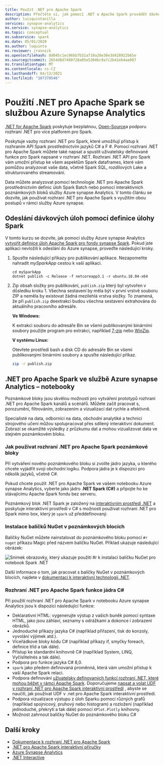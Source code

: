```yaml
---
title: Použít .NET pro Apache Spark
description: Přečtěte si, jak pomocí .NET a Apache Spark provádět dávkové zpracování, streamování v reálném čase, strojové učení a zápis dotazů ad-hoc do notebooků Azure synapse Analytics.
author: luisquintanilla
services: synapse-analytics
ms.service: synapse-analytics
ms.topic: conceptual
ms.subservice: spark
ms.date: 05/01/2020
ms.author: luquinta
ms.reviewer: jrasnick
ms.openlocfilehash: 8d045c1ec96bb7b31a710a28e30e3d428922b65e
ms.sourcegitcommit: 2654d8d7490720a05e5304bc9a7c2b41eb4ae007
ms.translationtype: MT
ms.contentlocale: cs-CZ
ms.lasthandoff: 04/13/2021
ms.locfileid: "107378546"
---
```

# <a name="use-net-for-apache-spark-with-azure-synapse-analytics"></a>Použití .NET pro Apache Spark se službou Azure Synapse Analytics

[.NET for Apache Spark](https://dot.net/spark) poskytuje bezplatnou, [Open-Source](https://github.com/dotnet/spark)a podporu rozhraní .NET pro více platforem pro Spark. 

Poskytuje vazby rozhraní .NET pro Spark, které umožňují přístup k rozhraním API Spark prostřednictvím jazyků C# a F #. Pomocí rozhraní .NET pro Apache Spark můžete také napsat a spustit uživatelsky definované funkce pro Spark napsané v rozhraní .NET. Rozhraní .NET API pro Spark vám umožní přístup ke všem aspektům Spark dataframes, které vám pomůžou analyzovat vaše data, včetně Spark SQL, rozdílových Lake a strukturovaného streamování.

Data můžete analyzovat pomocí technologie .NET pro Apache Spark prostřednictvím definic úloh Spark Batch nebo pomocí interaktivních poznámkových bloků služby Azure synapse Analytics. V tomto článku se dozvíte, jak používat rozhraní .NET pro Apache Spark s využitím obou postupů v rámci služby Azure synapse.

## <a name="submit-batch-jobs-using-the-spark-job-definition"></a>Odeslání dávkových úloh pomocí definice úlohy Spark

V tomto kurzu se dozvíte, jak pomocí služby Azure synapse Analytics [vytvořit definice úloh Apache Spark pro fondy synapse Spark](apache-spark-job-definitions.md). Pokud jste aplikaci nevložili k odeslání do Azure synapse, proveďte následující kroky.

1. Spusťte následující příkazy pro publikování aplikace. Nezapomeňte nahradit *mySparkApp* cestou k vaší aplikaci.
   
   ```dotnetcli
   cd mySparkApp
   dotnet publish -c Release -f netcoreapp3.1 -r ubuntu.18.04-x64
   ```

2. Zip obsah složky pro publikování, `publish.zip` který byl vytvořen v důsledku kroku 1. Všechna sestavení by měla být v první vrstvě souboru ZIP a neměla by existovat žádná mezilehlá vrstva složky. To znamená, že při `publish.zip` deextrakci budou všechna sestavení extrahována do aktuálního pracovního adresáře.

    **Ve Windows:**

    K extrakci souboru do adresáře Bin se všemi publikovanými binárními soubory použijte program pro extrakci, například [7-zip](https://www.7-zip.org/) nebo [WinZip](https://www.winzip.com/).

    **V systému Linux:**

    Otevřete prostředí bash a disk CD do adresáře Bin se všemi publikovanými binárními soubory a spusťte následující příkaz.

    ```bash
    zip -r publish.zip
    ```

## <a name="net-for-apache-spark-in-azure-synapse-analytics-notebooks"></a>.NET pro Apache Spark ve službě Azure synapse Analytics – notebooky 

Poznámkové bloky jsou skvělou možností pro vytváření prototypů rozhraní .NET pro Apache Spark kanálů a scénářů. Můžete začít pracovat s, porozumění, filtrováním, zobrazením a vizualizací dat rychle a efektivně. 

Specialisté na data, odborníci na data, obchodní analytiké a technici strojového učení můžou spolupracovat přes sdílený interaktivní dokument. Zobrazí se okamžité výsledky z průzkumu dat a mohou vizualizovat data ve stejném poznámkovém bloku.

### <a name="how-to-use-net-for-apache-spark-notebooks"></a>Jak používat rozhraní .NET pro Apache Spark poznámkové bloky

Při vytváření nového poznámkového bloku si zvolíte jádro jazyka, u kterého chcete vyjádřit svoji obchodní logiku. Podpora jádra je k dispozici pro několik jazyků, včetně C#.

Pokud chcete použít .NET pro Apache Spark ve vašem notebooku Azure synapse Analytics, vyberte jako jádro **.NET Spark (C#)** a připojte ho ke stávajícímu Apache Spark fondu bez serveru.

Poznámkový blok .NET Spark je založený na [interaktivním prostředí .NET](https://github.com/dotnet/interactive) a poskytuje interaktivní prostředí v C# s možností používat rozhraní .NET pro Spark mimo box, který je `spark` už předdefinovaný.

### <a name="install-nuget-packages-in-notebooks"></a>Instalace balíčků NuGet v poznámkových blocích

Balíčky NuGet můžete nainstalovat do poznámkového bloku pomocí `#r nuget` příkazu Magic před názvem balíčku NuGet. Příklad ukazuje následující obrázek:

![Snímek obrazovky, který ukazuje použití #r k instalaci balíčku NuGet pro notebook Spark .NET](./media/apache-spark-development-using-notebooks/synapse-spark-dotnet-notebook-nuget.png)

Další informace o tom, jak pracovat s balíčky NuGet v poznámkových blocích, najdete v [dokumentaci k interaktivní technologii .NET](https://github.com/dotnet/interactive/blob/main/docs/nuget-overview.md).

### <a name="net-for-apache-spark-c-kernel-features"></a>Rozhraní .NET pro Apache Spark funkce jádra C#

Při použití rozhraní .NET pro Apache Spark v notebooku Azure synapse Analytics jsou k dispozici následující funkce:

* Deklarativní HTML: vygenerujte výstup z vašich buněk pomocí syntaxe HTML, jako jsou záhlaví, seznamy s odrážkami a dokonce i zobrazení obrázků.
* Jednoduché příkazy jazyka C# (například přiřazení, tisk do konzoly, vyvolání výjimek atd.).
* Víceřádkové bloky kódu C# (například příkazy if, smyčky foreach, definice tříd a tak dále).
* Přístup ke standardní knihovně C# (například System, LINQ, Vyčíslitelnés a tak dále).
* Podpora pro funkce jazyka C# 8,0.
* `spark` jako předem definovaná proměnná, která vám umožní přístup k vaší Apache Spark relaci.
* Podpora definování [uživatelsky definovaných funkcí rozhraní .NET, které mohou běžet v rámci Apache Spark](/dotnet/spark/how-to-guides/udf-guide). Doporučujeme [napsat a volat UDF v rozhraní .NET pro Apache Spark interaktivní prostředí](/dotnet/spark/how-to-guides/dotnet-interactive-udf-issue) , abyste se naučili, jak používat UDF v .net pro Apache Spark interaktivní prostředí.
* Podpora vizualizace výstupu z úloh Sparku pomocí různých grafů (například spojnicový, pruhový nebo histogram) a rozložení (například jednoduché, překrytí a tak dále) pomocí `XPlot.Plotly` knihovny.
* Možnost zahrnout balíčky NuGet do poznámkového bloku C#

## <a name="next-steps"></a>Další kroky

* [Dokumentace k rozhraní .NET pro Apache Spark](/dotnet/spark/)
* [.NET pro Apache Spark interaktivní příručky](/dotnet/spark/how-to-guides/dotnet-interactive-udf-issue)
* [Azure Synapse Analytics](https://azure.microsoft.com/services/synapse-analytics/)
* [.NET Interactive](https://devblogs.microsoft.com/dotnet/creating-interactive-net-documentation/)
